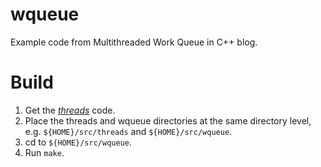 # wqueue

Example code from Multithreaded Work Queue in C++ blog.

# Build

1. Get the [_threads_](https://github.com/vichargrave/threads.git) code.
2. Place the threads and wqueue directories at the same directory level, 
   e.g. `${HOME}/src/threads` and `${HOME}/src/wqueue`.
3. cd to `${HOME}/src/wqueue`.
4. Run `make`.
